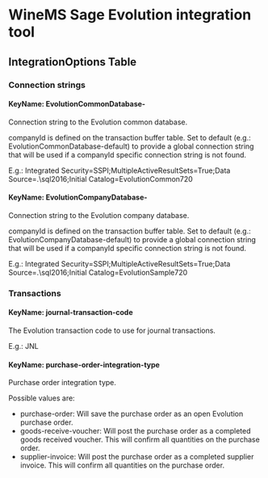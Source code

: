 # WineMS Sage Evolution integration tool

## IntegrationOptions Table

### Connection strings

#### KeyName: EvolutionCommonDatabase-<companyId>

Connection string to the Evolution common database.

companyId is defined on the transaction buffer table. Set to default (e.g.: EvolutionCommonDatabase-default) to provide a global connection string that will be used if a companyId specific connection string is not found.

E.g.: Integrated Security=SSPI;MultipleActiveResultSets=True;Data Source=.\sql2016;Initial Catalog=EvolutionCommon720

#### KeyName: EvolutionCompanyDatabase-<companyId>

Connection string to the Evolution company database.

companyId is defined on the transaction buffer table. Set to default (e.g.: EvolutionCompanyDatabase-default) to provide a global connection string that will be used if a companyId specific connection string is not found.

E.g.: Integrated Security=SSPI;MultipleActiveResultSets=True;Data Source=.\sql2016;Initial Catalog=EvolutionSample720

### Transactions

#### KeyName: journal-transaction-code

The Evolution transaction code to use for journal transactions.

E.g.: JNL

#### KeyName: purchase-order-integration-type

Purchase order integration type.

Possible values are:

- purchase-order: Will save the purchase order as an open Evolution purchase order.
- goods-receive-voucher: Will post the purchase order as a completed goods received voucher. This will confirm all quantities on the purchase order.
- supplier-invoice: Will post the purchase order as a completed supplier invoice. This will confirm all quantities on the purchase order.



